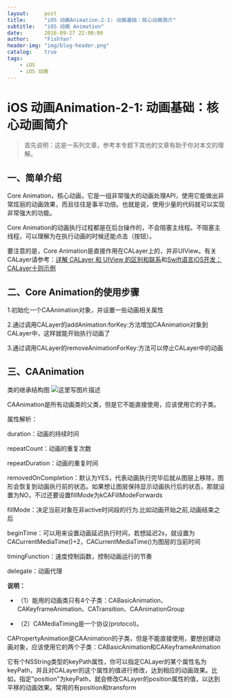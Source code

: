```yaml
---
layout:     post
title:      "iOS 动画Animation-2-1: 动画基础：核心动画简介"
subtitle:   "iOS 动画 Animation"
date:       2016-09-27 22:00:00
author:     "FishYan"
header-img: "img/blog-header.png" 
catalog:    true
tags:
    - iOS
    - iOS 动画
---
```


# iOS 动画Animation-2-1: 动画基础：核心动画简介

>首先说明：这是一系列文章，参考本专题下其他的文章有助于你对本文的理解。
## 一、简单介绍

Core Animation，核心动画，它是一组非常强大的动画处理API，使用它能做出非常炫丽的动画效果，而且往往是事半功倍。也就是说，使用少量的代码就可以实现非常强大的功能。

Core Animation的动画执行过程都是在后台操作的，不会阻塞主线程。不阻塞主线程，可以理解为在执行动画的时候还能点击（按钮）。

要注意的是，Core Animation是直接作用在CALayer上的，并非UIView。有关CALayer请参考：[详解 CALayer 和 UIView 的区别和联系](http://blog.csdn.net/fish_yan_/article/details/50826038)和[Swift语言iOS开发：CALayer十则示例](http://blog.csdn.net/fish_yan_/article/details/50826007)

 

## 二、Core Animation的使用步骤

1.初始化一个CAAnimation对象，并设置一些动画相关属性

2.通过调用CALayer的addAnimation:forKey:方法增加CAAnimation对象到CALayer中，这样就能开始执行动画了

3.通过调用CALayer的removeAnimationForKey:方法可以停止CALayer中的动画

 

## 三、CAAnimation

类的继承结构图
![这里写图片描述](http://img.blog.csdn.net/20160318131324710)

CAAnimation是所有动画类的父类，但是它不能直接使用，应该使用它的子类。

 属性解析：

duration：动画的持续时间

repeatCount：动画的重复次数

repeatDuration：动画的重复时间

removedOnCompletion：默认为YES，代表动画执行完毕后就从图层上移除，图形会恢复到动画执行前的状态。如果想让图层保持显示动画执行后的状态，那就设置为NO，不过还要设置fillMode为kCAFillModeForwards

fillMode：决定当前对象在非active时间段的行为.比如动画开始之前,动画结束之后

beginTime：可以用来设置动画延迟执行时间，若想延迟2s，就设置为CACurrentMediaTime()+2，CACurrentMediaTime()为图层的当前时间

timingFunction：速度控制函数，控制动画运行的节奏

delegate：动画代理

**说明：**

- （1）能用的动画类只有4个子类：CABasicAnimation、CAKeyframeAnimation、CATransition、CAAnimationGroup

- （2）CAMediaTiming是一个协议(protocol)。

CAPropertyAnimation是CAAnimation的子类，但是不能直接使用，要想创建动画对象，应该使用它的两个子类：CABasicAnimation和CAKeyframeAnimation

它有个NSString类型的keyPath属性，你可以指定CALayer的某个属性名为keyPath，并且对CALayer的这个属性的值进行修改，达到相应的动画效果。比如，指定"position"为keyPath，就会修改CALayer的position属性的值，以达到平移的动画效果。常用的有position和transform


